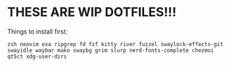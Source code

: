 # THESE ARE WIP DOTFILES!!!


Things to install first:
```
zsh neovim exa ripgrep fd fzf kitty river fuzzel swaylock-effects-git swayidle waybar mako swaybg grim slurp nerd-fonts-complete chezmoi qt5ct xdg-user-dirs
```
